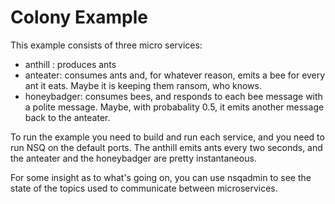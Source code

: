 # Colony Example

This example consists of three micro services:
* anthill : produces ants
* anteater: consumes ants and, for whatever reason, emits a bee for every ant it eats. Maybe it is keeping them ransom, who knows.
* honeybadger: consumes bees, and responds to each bee message with a polite message. Maybe, with probabality 0.5, it emits another message back to the anteater. 

To run the example you need to build and run each service, and you need to run NSQ on the default ports. The anthill emits ants every two seconds, and the anteater and the honeybadger are pretty instantaneous.

For some insight as to what's going on, you can use nsqadmin to see the state of the topics used to communicate between microservices. 

